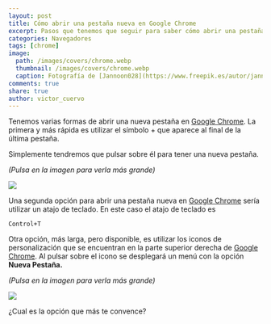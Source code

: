 ```yaml
---
layout: post
title: Cómo abrir una pestaña nueva en Google Chrome
excerpt: Pasos que tenemos que seguir para saber cómo abrir una pestaña nueva en Google Chrome.
categories: Navegadores
tags: [chrome]
image:
  path: /images/covers/chrome.webp
  thumbnail: /images/covers/chrome.webp
  caption: Fotografía de [Jannoon028](https://www.freepik.es/autor/jannoon028)
comments: true
share: true
author: victor_cuervo
---
```


Tenemos varias formas de abrir una nueva pestaña en [Google Chrome](https://www.ayudaenlaweb.com/navegadores/que-es-google-chrome/). La primera y más rápida es utilizar el símbolo + que aparece al final de la última pestaña.


Simplemente tendremos que pulsar sobre él para tener una nueva pestaña.


_(Pulsa en la imagen para verla más grande)_


![](https://www.ayudaenlaweb.com/wp-content/uploads/2010/03/chrome_nueva_pestana.png)


Una segunda opción para abrir una pestaña nueva en [Google Chrome](https://www.ayudaenlaweb.com/navegadores/que-es-google-chrome/) sería utilizar un atajo de teclado. En este caso el atajo de teclado es


```text
Control+T
```


Otra opción, más larga, pero disponible, es utilizar los iconos de personalización que se encuentran en la parte superior derecha de [Google Chrome](https://www.ayudaenlaweb.com/navegadores/que-es-google-chrome/). Al pulsar sobre el icono se desplegará un menú con la opción **Nueva Pestaña.**


_(Pulsa en la imagen para verla más grande)_


![](https://www.ayudaenlaweb.com/wp-content/uploads/2010/03/chrome_nueva_pestana2.png)


¿Cual es la opción que más te convence?

